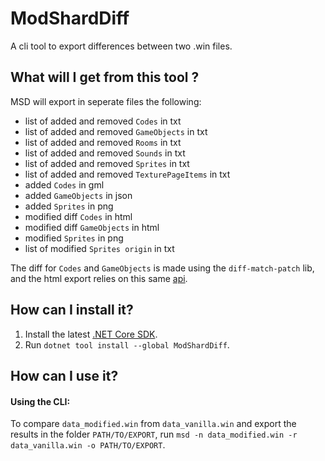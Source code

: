 # ModShardDiff

A cli tool to export differences between two .win files. 

## What will I get from this tool ?

MSD will export in seperate files the following:
- list of added and removed `Codes` in txt
- list of added and removed `GameObjects` in txt
- list of added and removed `Rooms` in txt
- list of added and removed `Sounds` in txt
- list of added and removed `Sprites` in txt
- list of added and removed `TexturePageItems` in txt
- added `Codes` in gml
- added `GameObjects` in json
- added `Sprites` in png
- modified diff `Codes` in html
- modified diff `GameObjects` in html
- modified `Sprites` in png
- list of modified `Sprites origin` in txt

The diff for `Codes` and `GameObjects` is made using the `diff-match-patch` lib, and the html export relies on this same [api](https://github.com/google/diff-match-patch/wiki/API#diff_prettyhtmldiffs--html).

## How can I install it?

1. Install the latest [.NET Core SDK](https://dot.net).
2. Run `dotnet tool install --global ModShardDiff`.

## How can I use it?

#### Using the CLI:

To compare `data_modified.win` from `data_vanilla.win` and export the results in the folder `PATH/TO/EXPORT`, run `msd -n data_modified.win -r data_vanilla.win -o PATH/TO/EXPORT`.